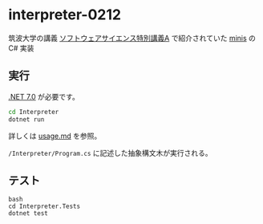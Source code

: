# interpreter-0212

筑波大学の講義 [ソフトウェアサイエンス特別講義A](https://kdb.tsukuba.ac.jp/syllabi/2022/GB27001/jpn/0) で紹介されていた [minis](https://github.com/kmizu/minis) の C# 実装

## 実行

[.NET 7.0](https://dotnet.microsoft.com/ja-jp/download/dotnet/7.0) が必要です。

```bash
cd Interpreter
dotnet run
```

詳しくは [usage.md](./usage.md) を参照。

`/Interpreter/Program.cs` に記述した抽象構文木が実行される。

## テスト

```
bash
cd Interpreter.Tests
dotnet test
```
